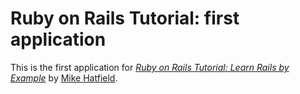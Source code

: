 # Ruby on Rails Tutorial: first application

This is the first application for
[*Ruby on Rails Tutorial: Learn Rails by Example*](http://railstutorial.org/)
by [Mike Hatfield](http://twitter.com/@WebCoding4Fun/).